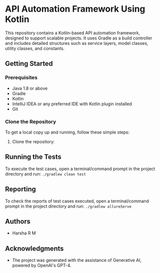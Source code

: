 # API Automation Framework Using Kotlin

This repository contains a Kotlin-based API automation framework, designed to support scalable projects. It uses Gradle as a build controller and includes detailed structures such as service layers, model classes, utility classes, and constants.

## Getting Started

### Prerequisites

- Java 1.8 or above
- Gradle
- Kotlin
- IntelliJ IDEA or any preferred IDE with Kotlin plugin installed
- Git

### Clone the Repository

To get a local copy up and running, follow these simple steps:

1. Clone the repository:

## Running the Tests

To execute the test cases, open a terminal/command prompt in the project directory and run:
    ```
    ./gradlew clean test
    ```
    
## Reporting

To check the reports of test cases executed, open a terminal/command prompt in the project directory and run:
    ```
    ./gradlew allureServe
    ```

## Authors

- Harsha R M

## Acknowledgments

- The project was generated with the assistance of Generative AI, powered by OpenAI's GPT-4.

